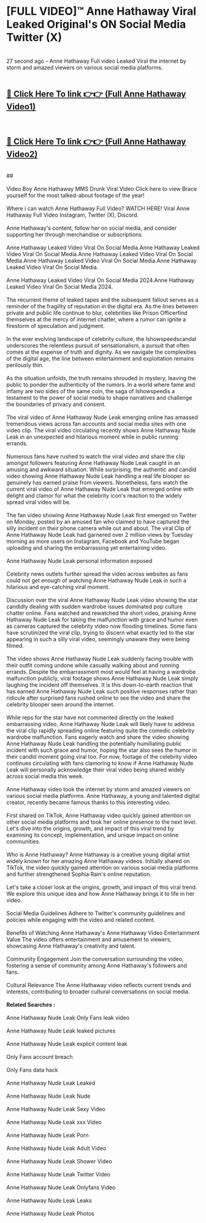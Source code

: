 # [FULL VIDEO]™ Anne Hathaway Viral Leaked Original's ON Social Media Twitter (X) <br>
<br>
27 second ago - Anne Hathaway Full video Leaked Viral the internet by storm and amazed viewers on various social media platforms.<br>

 <br>

##  <a href="https://play.123hd.live?title=Full Anne_Hathaway&ref=git">🔴 Click Here To link 👉👉 (Full Anne Hathaway Video1)</a><br>
  <br>

##  <a href="https://play.123hd.live?title=Full Anne_Hathaway&ref=git">🔴 Click Here To link 👉👉 (Full Anne Hathaway Video2)</a><br>
  <br>
  ##


  <br>

  <br>
Video Boy Anne Hathaway MMS Drunk Viral.Video Click here to view Brace yourself for the most talked-about footage of the year!
<br><br>
Where i can watch Anne Hathaway Full Video? WATCH HERE! Viral Anne Hathaway Full Video Instagram, Twitter (X), Discord.
<br><br>
Anne Hathaway's content, follow her on social media, and consider supporting her through merchandise or subscriptions.
<br><br>
Anne Hathaway Leaked Video Viral On Social Media.Anne Hathaway Leaked Video Viral On Social Media.Anne Hathaway Leaked Video Viral On Social Media.Anne Hathaway Leaked Video Viral On Social Media.Anne Hathaway Leaked Video Viral On Social Media.
<br><br>
Anne Hathaway Leaked Video Viral On Social Media 2024.Anne Hathaway Leaked Video Viral On Social Media 2024.
<br><br>
The recurrent theme of leaked tapes and the subsequent fallout serves as a reminder of the fragility of reputation in the digital era. As the lines between private and public life continue to blur, celebrities like Prison Officerfind themselves at the mercy of internet chatter, where a rumor can ignite a firestorm of speculation and judgment.
<br><br>
In the ever evolving landscape of celebrity culture, the Ishowspeedscandal underscores the relentless pursuit of sensationalism, a pursuit that often comes at the expense of truth and dignity. As we navigate the complexities of the digital age, the line between entertainment and exploitation remains perilously thin.
<br><br>
As the situation unfolds, the truth remains shrouded in mystery, leaving the public to ponder the authenticity of the rumors. In a world where fame and infamy are two sides of the same coin, the saga of Ishowspeedis a testament to the power of social media to shape narratives and challenge the boundaries of privacy and consent.
<br><br>
The viral video of Anne Hathaway Nude Leak emerging online has amassed tremendous views across fan accounts and social media sites with one video clip. The viral video circulating recently shows Anne Hathaway Nude Leak in an unexpected and hilarious moment while in public running errands.
<br><br>
Numerous fans have rushed to watch the viral video and share the clip amongst followers featuring Anne Hathaway Nude Leak caught in an amusing and awkward situation. While surprising, the authentic and candid video showing Anne Hathaway Nude Leak handling a real life blooper so genuinely has earned praise from viewers. Nonetheless, fans watch the current viral video of Anne Hathaway Nude Leak that emerged online with delight and clamor for what the celebrity icon's reaction to the widely spread viral video will be.
<br><br>
The fan video showing Anne Hathaway Nude Leak first emerged on Twitter on Monday, posted by an amused fan who claimed to have captured the silly incident on their phone camera while out and about. The viral Clip of Anne Hathaway Nude Leak had garnered over 2 million views by Tuesday morning as more users on Instagram, Facebook and YouTube began uploading and sharing the embarrassing yet entertaining video.
<br><br>
Anne Hathaway Nude Leak personal information exposed
<br><br>
Celebrity news outlets further spread the video across websites as fans could not get enough of watching Anne Hathaway Nude Leak in such a hilarious and eye-catching viral moment.
<br><br>
Discussion over the viral Anne Hathaway Nude Leak video showing the star candidly dealing with sudden wardrobe issues dominated pop culture chatter online. Fans watched and rewatched the short video, praising Anne Hathaway Nude Leak for taking the malfunction with grace and humor even as cameras captured the celebrity video now flooding timelines. Some fans have scrutinized the viral clip, trying to discern what exactly led to the star appearing in such a silly viral video, seemingly unaware they were being filmed.
<br><br>
The video shows Anne Hathaway Nude Leak suddenly facing trouble with their outfit coming undone while casually walking about and running errands. Despite the embarrassment most would feel at having a wardrobe malfunction publicly, viral footage shows Anne Hathaway Nude Leak simply laughing the incident off themselves. It is this down-to-earth reaction that has earned Anne Hathaway Nude Leak such positive responses rather than ridicule after surprised fans rushed online to see the video and share the celebrity blooper seen around the internet.
<br><br>
While reps for the star have not commented directly on the leaked embarrassing video, Anne Hathaway Nude Leak will likely have to address the viral clip rapidly spreading online featuring quite the comedic celebrity wardrobe malfunction. Fans eagerly watch and share the video showing Anne Hathaway Nude Leak handling the potentially humiliating public incident with such grace and humor, hoping the star also sees the humor in their candid moment going viral too. For now, footage of the celebrity video continues circulating with fans clamoring to know if Anne Hathaway Nude Leak will personally acknowledge their viral video being shared widely across social media this week.
<br><br>
Anne Hathaway video took the internet by storm and amazed viewers on various social media platforms. Anne Hathaway, a young and talented digital creator, recently became famous thanks to this interesting video.
<br><br>
First shared on TikTok, Anne Hathaway video quickly gained attention on other social media platforms and took her online presence to the next level. Let's dive into the origins, growth, and impact of this viral trend by examining its concept, implementation, and unique impact on online communities.
<br><br>
Who is Anne Hathaway? Anne Hathaway is a creative young digital artist widely known for her amazing Anne Hathaway videos. Initially shared on TikTok, the video quickly gained attention on various social media platforms and further strengthened Sophia Rain's online reputation.
<br><br>
Let's take a closer look at the origins, growth, and impact of this viral trend. We explore this unique idea and how Anne Hathaway brings it to life in her video.
<br><br>
Social Media Guidelines Adhere to Twitter's community guidelines and policies while engaging with the video and related content.
<br><br>
Benefits of Watching Anne Hathaway's Anne Hathaway Video Entertainment Value The video offers entertainment and amusement to viewers, showcasing Anne Hathaway's creativity and talent.
<br><br>
Community Engagement Join the conversation surrounding the video, fostering a sense of community among Anne Hathaway's followers and fans.
<br><br>
Cultural Relevance The Anne Hathaway video reflects current trends and interests, contributing to broader cultural conversations on social media.
<br><br>
<strong>Related Searches :</strong>
<br><br>
Anne Hathaway Nude Leak Only Fans leak video
<br><br>
Anne Hathaway Nude Leak leaked pictures
<br><br>
Anne Hathaway Nude Leak explicit content leak
<br><br>
Only Fans account breach
<br><br>
Only Fans data hack
<br><br>
Anne Hathaway Nude Leak Leaked
<br><br>
Anne Hathaway Nude Leak Nude
<br><br>
Anne Hathaway Nude Leak Sexy Video
<br><br>
Anne Hathaway Nude Leak xxx Video
<br><br>
Anne Hathaway Nude Leak Porn
<br><br>
Anne Hathaway Nude Leak Adult Video
<br><br>
Anne Hathaway Nude Leak Shower Video
<br><br>
Anne Hathaway Nude Leak Twitter Video
<br><br>
Anne Hathaway Nude Leak Onlyfans Video
<br><br>
Anne Hathaway Nude Leak Leaks
<br><br>
Anne Hathaway Nude Leak Photos